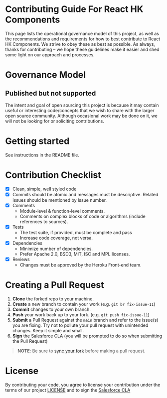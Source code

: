 # Contributing Guide For React HK Components

This page lists the operational governance model of this project, as well as the recommendations and requirements for how to best contribute to React HK Components. We strive to obey these as best as possible. As always, thanks for contributing – we hope these guidelines make it easier and shed some light on our approach and processes.

# Governance Model

## Published but not supported

The intent and goal of open sourcing this project is because it may contain useful or interesting code/concepts that we wish to share with the larger open source community. Although occasional work may be done on it, we will not be looking for or soliciting contributions.

# Getting started

See instructions in the README file.

# Contribution Checklist

- [x] Clean, simple, well styled code
- [x] Commits should be atomic and messages must be descriptive. Related issues should be mentioned by Issue number.
- [x] Comments
  - Module-level & function-level comments.
  - Comments on complex blocks of code or algorithms (include references to sources).
- [x] Tests
  - The test suite, if provided, must be complete and pass
  - Increase code coverage, not versa.
- [x] Dependencies
  - Minimize number of dependencies.
  - Prefer Apache 2.0, BSD3, MIT, ISC and MPL licenses.
- [x] Reviews
  - Changes must be approved by the Heroku Front-end team.

# Creating a Pull Request

1. **Clone** the forked repo to your machine.
2. **Create** a new branch to contain your work (e.g. `git br fix-issue-11`)
3. **Commit** changes to your own branch.
4. **Push** your work back up to your fork. (e.g. `git push fix-issue-11`)
5. **Submit** a Pull Request against the `main` branch and refer to the issue(s) you are fixing. Try not to pollute your pull request with unintended changes. Keep it simple and small.
6. **Sign** the Salesforce CLA (you will be prompted to do so when submitting the Pull Request)

> **NOTE**: Be sure to [sync your fork](https://help.github.com/articles/syncing-a-fork/) before making a pull request.

# License
By contributing your code, you agree to license your contribution under the terms of our project [LICENSE](LICENSE) and to sign the [Salesforce CLA](https://cla.salesforce.com/sign-cla)
